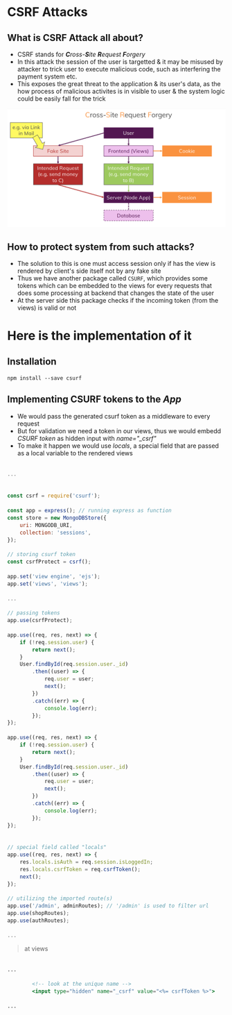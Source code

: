 # CSRF Attacks
## What is CSRF Attack all about?
- CSRF stands for ***C**ross-**S**ite **R**equest **F**orgery*
- In this attack the session of the user is targetted & it may be misused by attacker to trick user to execute malicious code, such as interfering the payment system etc.
- This exposes the great threat to the application & its user's data, as the how process of malicious activites is in visible to user & the system logic could be easily fall for the trick

![CSRF](../screen_shots/csrf_attack.png)

## How to protect system from such attacks?
- The solution to this is one must access  session only if has the view is rendered by client's side itself not by any fake site
- Thus we have another package called `CSURF`, which provides some tokens which can be embedded to the views for every requests that does some processing at backend that changes the state of the user
- At the server side this package checks if the incoming token (from the views) is valid or not

# Here is the implementation of it
## Installation
```
npm install --save csurf
```
## Implementing CSURF tokens to the *App*
- We would pass the generated csurf token as a middleware to every request
- But for validation we need a token in our views, thus we would embedd *CSURF token* as hidden input with *name="_csrf"*
- To make it happen we would use *locals*, a special field that are passed as a local variable to the rendered views

```js

...


const csrf = require('csurf');

const app = express(); // running express as function
const store = new MongoDBStore({
    uri: MONGODB_URI,
    collection: 'sessions',
});

// storing csurf token
const csrfProtect = csrf();

app.set('view engine', 'ejs'); 
app.set('views', 'views');

...

// passing tokens
app.use(csrfProtect);

app.use((req, res, next) => {
    if (!req.session.user) {
        return next();
    }
    User.findById(req.session.user._id)
        .then((user) => {
            req.user = user;
            next();
        })
        .catch((err) => {
            console.log(err);
        });
});

app.use((req, res, next) => {
    if (!req.session.user) {
        return next();
    }
    User.findById(req.session.user._id)
        .then((user) => {
            req.user = user;
            next();
        })
        .catch((err) => {
            console.log(err);
        });
});


// special field called "locals"
app.use((req, res, next) => {
    res.locals.isAuth = req.session.isLoggedIn;
    res.locals.csrfToken = req.csrfToken();
    next();
});

// utilizing the imported route(s)
app.use('/admin', adminRoutes); // '/admin' is used to filter url
app.use(shopRoutes);
app.use(authRoutes);

...

```

> at views
```hbs

...

        <!-- look at the unique name -->
        <input type="hidden" name="_csrf" value="<%= csrfToken %>">

...

```

